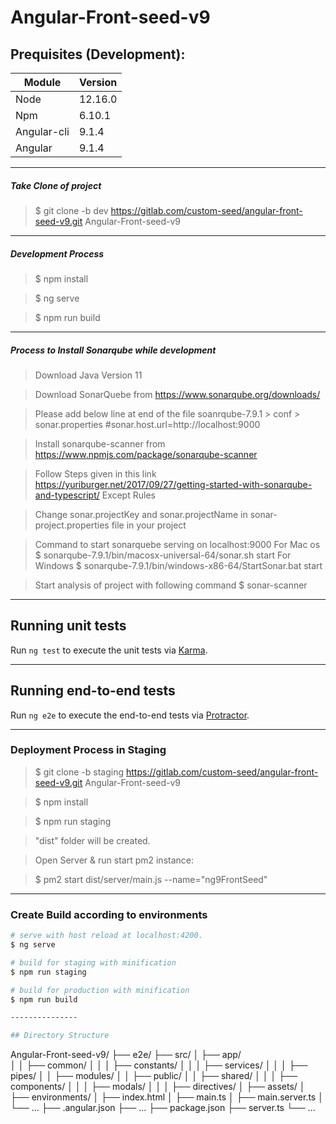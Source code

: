 # Angular-Front-seed-v9 

## Prequisites (Development):

| Module      | Version |
| ----------- | ------- |
| Node        | 12.16.0 |
| Npm         | 6.10.1  |
| Angular-cli | 9.1.4   |
| Angular     | 9.1.4   |


------------ 

##### Take Clone of project

> $ git clone -b dev https://gitlab.com/custom-seed/angular-front-seed-v9.git  Angular-Front-seed-v9

------------ 

##### Development Process

> $ npm install

> $ ng serve

> $ npm run build

------------ 

##### Process to Install Sonarqube while development

> Download Java Version 11

> Download SonarQuebe from https://www.sonarqube.org/downloads/

> Please add below line at end of the file soanrqube-7.9.1 > conf > sonar.properties
  #sonar.host.url=http://localhost:9000

> Install sonarqube-scanner from https://www.npmjs.com/package/sonarqube-scanner

> Follow Steps given in this link https://yuriburger.net/2017/09/27/getting-started-with-sonarqube-and-typescript/ Except Rules

> Change sonar.projectKey and sonar.projectName in sonar-project.properties file in your project

> Command to start sonarquebe serving on localhost:9000
  > For Mac os
  $ sonarqube-7.9.1/bin/macosx-universal-64/sonar.sh start
  > For Windows
  $ sonarqube-7.9.1/bin/windows-x86-64/StartSonar.bat start

> Start analysis of project with following command
  $ sonar-scanner

------------

## Running unit tests

Run `ng test` to execute the unit tests via [Karma](https://karma-runner.github.io).

------------ 

## Running end-to-end tests

Run `ng e2e` to execute the end-to-end tests via [Protractor](http://www.protractortest.org/).

------------ 

### Deployment Process in Staging

> $ git clone -b staging https://gitlab.com/custom-seed/angular-front-seed-v9.git  Angular-Front-seed-v9

> $ npm install

> $ npm run staging

> "dist" folder will be created.

> Open Server & run start pm2 instance:

> $ pm2 start dist/server/main.js --name="ng9FrontSeed"

------------


### Create Build according to environments

``` bash
# serve with host reload at localhost:4200.
$ ng serve

# build for staging with minification
$ npm run staging

# build for production with minification
$ npm run build

---------------

## Directory Structure

```
Angular-Front-seed-v9/
├── e2e/
├── src/
│   ├── app/     
│   │   ├── common/
│   │   │   ├── constants/
│   │   │   ├── services/
│   │   │   ├── pipes/
│   │   ├── modules/
│   │   ├── public/
│   │   ├── shared/
│   │   │   ├── components/
│   │   │   ├── modals/
│   │   │   ├── directives/
│   ├── assets/
│   ├── environments/
│   ├── index.html
│   ├── main.ts
│   ├── main.server.ts
│   └── ...
├── .angular.json
├── ...
├── package.json
├── server.ts
└── ...
```